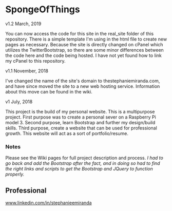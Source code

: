 # SpongeOfThings

v1.2 March, 2019

You can now access the code for  this site in the real_site folder of this repository. There is a simple template I'm using in the html file to create new pages as necessary. Because the site is directly changed on cPanel which utilizes the TwitterBootstrap, so there are some minor differences between the code here and the code being hosted. I have not yet found how to link my cPanel to this repository.


v1.1 November, 2018

I've changed the name of the site's domain to thestephaniemiranda.com, and have since moved the site to a new web hosting service. Information about this move can be found in the wiki.


v1 July, 2018

This project is the build of my personal website. This is a multipurpose project. First purpose was to create a personal sever on a Raspberry Pi model 3. Second purpose, learn Bootstrap and further my design/build skills. Third purpose, create a website that can be used for professional growth. This website will act as a sort of portfolio/resume. 


### Notes
Please see the Wiki pages for full project description and process. *I had to go back and add the Bootstrap after the fact, and in doing so had to find the right links and scripts to get the Bootstrap and JQuery to function properly.*

## Professional
www.linkedin.com/in/stephanieemiranda
